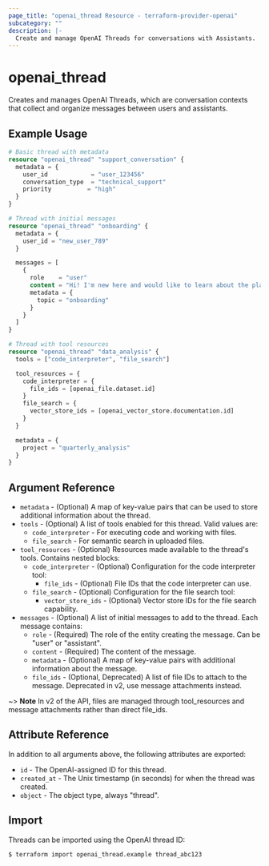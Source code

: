 ```yaml
---
page_title: "openai_thread Resource - terraform-provider-openai"
subcategory: ""
description: |-
  Create and manage OpenAI Threads for conversations with Assistants.
---
```


# openai_thread

Creates and manages OpenAI Threads, which are conversation contexts that collect and organize messages between users and assistants.

## Example Usage

```terraform
# Basic thread with metadata
resource "openai_thread" "support_conversation" {
  metadata = {
    user_id            = "user_123456"
    conversation_type  = "technical_support"
    priority          = "high"
  }
}

# Thread with initial messages
resource "openai_thread" "onboarding" {
  metadata = {
    user_id = "new_user_789"
  }

  messages = [
    {
      role    = "user"
      content = "Hi! I'm new here and would like to learn about the platform."
      metadata = {
        topic = "onboarding"
      }
    }
  ]
}

# Thread with tool resources
resource "openai_thread" "data_analysis" {
  tools = ["code_interpreter", "file_search"]

  tool_resources = {
    code_interpreter = {
      file_ids = [openai_file.dataset.id]
    }
    file_search = {
      vector_store_ids = [openai_vector_store.documentation.id]
    }
  }

  metadata = {
    project = "quarterly_analysis"
  }
}
```

## Argument Reference

- `metadata` - (Optional) A map of key-value pairs that can be used to store additional information about the thread.
- `tools` - (Optional) A list of tools enabled for this thread. Valid values are:
  - `code_interpreter` - For executing code and working with files.
  - `file_search` - For semantic search in uploaded files.
- `tool_resources` - (Optional) Resources made available to the thread's tools. Contains nested blocks:
  - `code_interpreter` - (Optional) Configuration for the code interpreter tool:
    - `file_ids` - (Optional) File IDs that the code interpreter can use.
  - `file_search` - (Optional) Configuration for the file search tool:
    - `vector_store_ids` - (Optional) Vector store IDs for the file search capability.
- `messages` - (Optional) A list of initial messages to add to the thread. Each message contains:
  - `role` - (Required) The role of the entity creating the message. Can be "user" or "assistant".
  - `content` - (Required) The content of the message.
  - `metadata` - (Optional) A map of key-value pairs with additional information about the message.
  - `file_ids` - (Optional, Deprecated) A list of file IDs to attach to the message. Deprecated in v2, use message attachments instead.

~> **Note** In v2 of the API, files are managed through tool_resources and message attachments rather than direct file_ids.

## Attribute Reference

In addition to all arguments above, the following attributes are exported:

- `id` - The OpenAI-assigned ID for this thread.
- `created_at` - The Unix timestamp (in seconds) for when the thread was created.
- `object` - The object type, always "thread".

## Import

Threads can be imported using the OpenAI thread ID:

```shell
$ terraform import openai_thread.example thread_abc123
```

